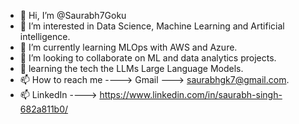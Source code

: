 - 👋 Hi, I’m @Saurabh7Goku
- 👀 I’m interested in Data Science, Machine Learning and Artificial intelligence.
- 🌱 I’m currently learning MLOps with AWS and Azure. 
- 💞️ I’m looking to collaborate on ML and data analytics projects.
- 👀 learning the tech the LLMs Large Language Models.
- 📫 How to reach me ----> Gmail ---> saurabhgk7@gmail.com.                     
- 📫 LinkedIn ----> https://www.linkedin.com/in/saurabh-singh-682a811b0/
<!---
Saurabh7Goku/Saurabh7Goku is a ✨ special ✨ repository because its `README.md` (this file) appears on your GitHub profile.
You can click the Preview link to take a look at your changes.
--->
